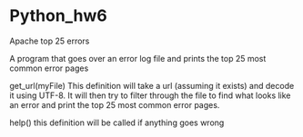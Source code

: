 # Python_hw6
Apache top 25 errors

A program that goes over an error log file and prints the top 25 most common error pages

get_url(myFile)
	This definition will take a url (assuming it exists) and decode it using UTF-8. It will then try to filter through the file to find what looks like an error and print the top 25 most common error pages.

help()
	this definition will be called if anything goes wrong

